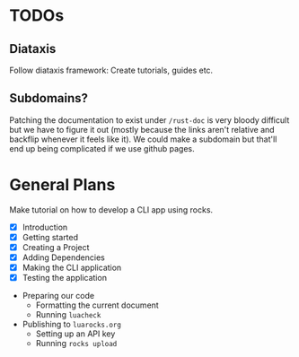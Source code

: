 # TODOs

## Diataxis

Follow diataxis framework:
Create tutorials, guides etc.

## Subdomains?

Patching the documentation to exist under `/rust-doc` is very bloody difficult
but we have to figure it out (mostly because the links aren't relative and
backflip whenever it feels like it). We could make a subdomain but that'll end
up being complicated if we use github pages.

# General Plans

Make tutorial on how to develop a CLI app using rocks.

- [x] Introduction
- [x] Getting started
- [x] Creating a Project
- [x] Adding Dependencies
- [x] Making the CLI application
- [x] Testing the application
- Preparing our code
    - Formatting the current document
    - Running `luacheck`
- Publishing to `luarocks.org`
    - Setting up an API key
    - Running `rocks upload`
